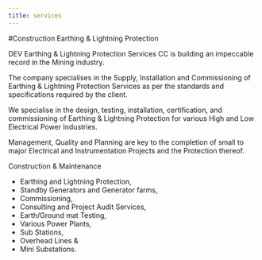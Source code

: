 ```yaml
---
title: services
---
```


#Construction Earthing & Lightning Protection

DEV Earthing & Lightning Protection Services CC is building an impeccable record in the Mining industry.

The company specialises in the Supply, Installation and Commissioning of Earthing & Lightning Protection Services as per the standards and specifications required by the client.

We specialise in the design, testing, installation, certification, and commissioning of Earthing & Lightning Protection for various High and Low Electrical Power Industries.

Management, Quality and Planning are key to the completion of small to major Electrical and Instrumentation Projects and the Protection thereof.

Construction & Maintenance
- Earthing and Lightning Protection,
- Standby Generators and Generator farms,
- Commissioning,
- Consulting and Project Audit Services,
- Earth/Ground mat Testing,
- Various Power Plants,
- Sub Stations,
- Overhead Lines &
- Mini Substations.
